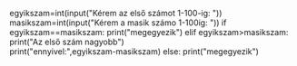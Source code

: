 
egyikszam=int(input("Kérem az első számot 1-100-ig: "))
masikszam=int(input("Kérem a masik számo  1-100ig: "))
if  egyikszam==masikszam:
    print("megegyezik")
elif  egyikszam>masikszam:
     print("Az első szám nagyobb")   
     print("ennyivel:",egyikszam-masikszam)
     else:
         print("megegyezik")
